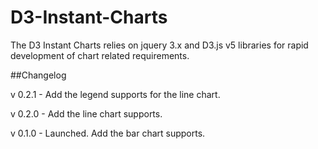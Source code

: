 ﻿# D3-Instant-Charts
The D3 Instant Charts relies on jquery 3.x and D3.js v5 libraries for rapid development of chart related requirements.

##Changelog

v 0.2.1 - Add the legend supports for the line chart.

v 0.2.0 - Add the line chart supports.

v 0.1.0 - Launched. Add the bar chart supports.

